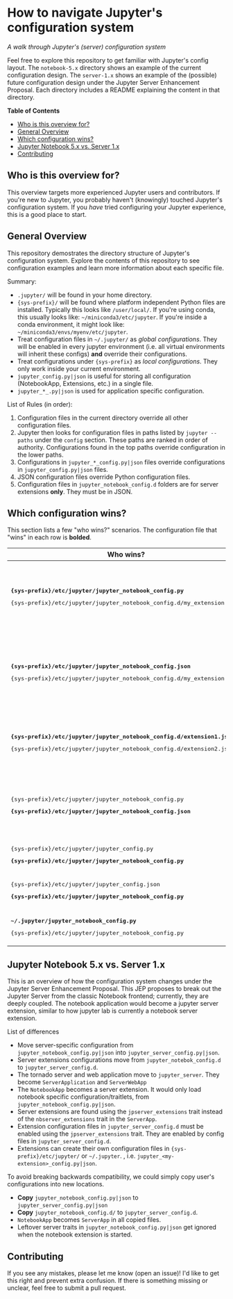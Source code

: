 # How to navigate Jupyter's configuration system 

*A walk through Jupyter's (server) configuration system*

Feel free to explore this repository to get familiar with Jupyter's config layout. The `notebook-5.x` directory shows an example of the current configuration design. The `server-1.x` shows an example of the (possible) future configuration design under the Jupyter Server Enhancement Proposal. Each directory includes a README explaining the content in that directory.

**Table of Contents**

* [Who is this overview for?](#who-is-this-overview-for)
* [General Overview](#configuration-at-a-glance)
* [Which configuration wins?](#which-configuration-wins)
* [Jupyter Notebook 5.x vs. Server 1.x](#jupyter-notebook-5x-vs-server-1x)
* [Contributing](#contributing)

## Who is this overview for?

This overview targets more experienced Jupyter users and contributors. If you're new to Jupyter, you probably haven't (knowingly) touched Jupyter's configuration system. If you *have* tried configuring your Jupyter experience, this is a good place to start. 

## General Overview

This repository demostrates the directory structure of Jupyter's configuration system. Explore the contents of this repository to see configuration examples and learn more information about each specific file.

Summary:
* `.jupyter/` will be found in your home directory.
* `{sys-prefix}/` will be found where platform independent Python files are installed. Typically this looks like `/user/local/`. If you're using conda, this usually looks like: `~/miniconda3/etc/jupyter`. If you're inside a conda environment, it might look like: `~/miniconda3/envs/myenv/etc/jupyter`.
* Treat configuration files in `~/.jupyter/` as *global configurations*. They will be enabled in every jupyter environment (i.e. all virtual environments will inherit these configs) **and** override their configurations.
* Treat configurations under `{sys-prefix}` as *local configurations*. They only work inside your current environment.
* `jupyter_config.py|json` is useful for storing all configuration (NotebookApp, Extensions, etc.) in a single file. 
* `jupyter_*_.py|json` is used for application specific configuration. 

List of Rules (in order):

1. Configuration files in the current directory override all other configuration files.
2. Jupyter then looks for configuration files in paths listed by `jupyter --paths` under the `config` section. These paths are ranked in order of authority. Configurations found in the top paths override configuration in the lower paths.
3. Configurations in `jupyter_*_config.py|json` files override configurations in `jupyter_config.py|json` files.
4. JSON configuration files override Python configuration files.
5. Configuration files in `jupyter_notebook_config.d` folders are for server extensions **only**. They must be in JSON.

## Which configuration wins?

This section lists a few "who wins?" scenarios. The configuration file that "wins" in each row is **bolded**.

|   Who wins?  | Why?|
|----------|----------|
| **<pre>{sys-prefix}/etc/jupyter/jupyter_notebook_config.py</pre>** <pre>{sys-prefix}/etc/jupyter/jupyter_notebook_config.d/my_extension.json</pre> |  The `my_extension.json` file can only touch the `nbserver_extension` attribute. If this attribute is set in both files, the JSON file overrides settings in the Python file (according to Rule 4) *without warning*. |
| **<pre>{sys-prefix}/etc/jupyter/jupyter_notebook_config.json</pre>** <pre>{sys-prefix}/etc/jupyter/jupyter_notebook_config.d/my_extension.json</pre> |  The `my_extension.json` file can only touch the `nbserver_extension` attribute. If this attribute is set in both files, the `jupyter_notebook_config.json` file overrides the `my_extension.json` file *without warning*. |
| **<pre>{sys-prefix}/etc/jupyter/jupyter_notebook_config.d/extension1.json</pre>** <pre>{sys-prefix}/etc/jupyter/jupyter_notebook_config.d/extension2.json</pre> | Config files in `jupyter_notebook_config.d` are read in order (sorted by your filesystem). Settings in earlier files will be overridden by those same settings in later files *without warning*. |
| <pre>{sys-prefix}/etc/jupyter/jupyter_notebook_config.py</pre> **<pre>{sys-prefix}/etc/jupyter/jupyter_notebook_config.json</pre>** | Both files are loaded, but the configuration settings in the JSON file override the settings in the Python (according to Rule 4). If you have conflicting settings, *a warning* appears in the logs. |
| <pre>{sys-prefix}/etc/jupyter/jupyter_config.py</pre> **<pre>{sys-prefix}/etc/jupyter/jupyter_notebook_config.py</pre>** | `jupyter_notebook_config.py` overrides settings in `jupyter_config.py`, following Rule 3. |
| <pre>{sys-prefix}/etc/jupyter/jupyter_config.json</pre> **<pre>{sys-prefix}/etc/jupyter/jupyter_notebook_config.py</pre>** | `jupyter_notebook_config.py` overrides settings in `jupyter_config.json`, following Rule 3.|
| **<pre>~/.jupyter/jupyter_notebook_config.py</pre>** <pre>{sys-prefix}/etc/jupyter/jupyter_notebook_config.py</pre> | Following Rule 1, configuration under `~/.jupyter` overrides `{sys-prefix}`. |

## Jupyter Notebook 5.x vs. Server 1.x

This is an overview of how the configuration system changes under the Jupyter Server Enhancement Proposal. This JEP proposes to break out the Jupyter Server from the classic Notebook frontend; currently, they are deeply coupled. The notebook application would become a jupyter server extension, similar to how jupyter lab is currently a notebook server extension. 

List of differences
* Move server-specific configuration from `jupyter_notebook_config.py|json` into `jupyter_server_config.py|json`.
* Server extensions configurations move from `jupyter_notebok_config.d` to `jupyter_server_config.d`.
* The tornado server and web application move to `jupyter_server`. They become `ServerApplication` and `ServerWebApp`
* The `NotebookApp` becomes a server extension. It would only load notebook specific configuration/traitlets, from `jupyter_notebook_config.py|json`.
* Server extensions are found using the `jpserver_extensions` trait instead of the `nbserver_extensions` trait in the `ServerApp`. 
* Extension configuration files in `jupyter_server_config.d` must be enabled using the `jpserver_extensions` trait. They are enabled by config files in `jupyter_server_config.d`.
* Extensions can create their own configuration files in `{sys-prefix}/etc/jupyter/` or `~/.jupyter`.
, i.e. `jupyter_<my-extension>_config.py|json`.

To avoid breaking backwards compatibility, we could simply copy user's configurations into new locations. 
* **Copy** `jupyter_notebook_config.py|json` to `jupyter_server_config.py|json`
* **Copy** `jupyter_notebook_config.d/` to `jupyter_server_config.d`.
* `NotebookApp` becomes `ServerApp` in all copied files. 
* Leftover server traits in `jupyter_notebook_config.py|json` get ignored when the notebook extension is started.

## Contributing

If you see any mistakes, please let me know (open an issue)! I'd like to get this right and prevent extra confusion. If there is something missing or unclear, feel free to submit a pull request. 

